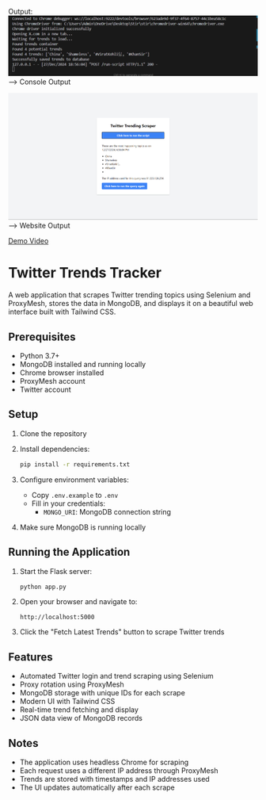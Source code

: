 Output:
![alt text](image.png)
--> Console Output

![alt text](image-1.png)
--> Website Output 

[Demo Video](Twitter%20Trending%20Scraper%20-%20Brave%202024-12-27%2018-58-47.mp4)

# Twitter Trends Tracker

A web application that scrapes Twitter trending topics using Selenium and ProxyMesh, stores the data in MongoDB, and displays it on a beautiful web interface built with Tailwind CSS.

## Prerequisites

- Python 3.7+
- MongoDB installed and running locally
- Chrome browser installed
- ProxyMesh account
- Twitter account

## Setup

1. Clone the repository
2. Install dependencies:
   ```bash
   pip install -r requirements.txt
   ```

3. Configure environment variables:
   - Copy `.env.example` to `.env`
   - Fill in your credentials:
     - `MONGO_URI`: MongoDB connection string

4. Make sure MongoDB is running locally

## Running the Application

1. Start the Flask server:
   ```bash
   python app.py
   ```

2. Open your browser and navigate to:
   ```
   http://localhost:5000
   ```

3. Click the "Fetch Latest Trends" button to scrape Twitter trends

## Features

- Automated Twitter login and trend scraping using Selenium
- Proxy rotation using ProxyMesh
- MongoDB storage with unique IDs for each scrape
- Modern UI with Tailwind CSS
- Real-time trend fetching and display
- JSON data view of MongoDB records

## Notes

- The application uses headless Chrome for scraping
- Each request uses a different IP address through ProxyMesh
- Trends are stored with timestamps and IP addresses used
- The UI updates automatically after each scrape